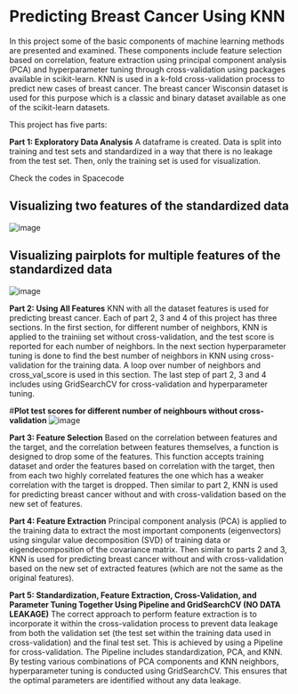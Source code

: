 # **Predicting Breast Cancer Using KNN**

In this project some of the basic components of machine learning methods are presented and examined. These components include feature selection based on correlation, feature extraction using principal component analysis (PCA) and hyperparameter tuning through cross-validation using packages available in scikit-learn. KNN is used in a k-fold cross-validation process to predict new cases of breast cancer. The breast cancer Wisconsin dataset is used for this purpose which is a classic and binary dataset available as one of the scikit-learn datasets. 

This project has five parts:

**Part 1: Exploratory Data Analysis**
A dataframe is created. Data is split into training and test sets and standardized in a way that there is no leakage from the test set. Then, only the training set is used for visualization.


Check the codes in Spacecode

## Visualizing two features of the standardized data ##
![image](https://github.com/user-attachments/assets/daa8461d-24f0-4732-be9c-6fde9c7e69c0)

## Visualizing pairplots for multiple features of the standardized data ##
![image](https://github.com/user-attachments/assets/55cbe3a5-5fe6-4a88-9de1-66ff5530d6d0)



**Part 2: Using All Features**
KNN with all the dataset features is used for predicting breast cancer. Each of part 2, 3 and 4 of this project has three sections. In the first section, for different number of neighbors, KNN is applied to the trainiing set without cross-validation, and the test score is reported for each number of neighbors. In the next section hyperparameter tuning is done to find the best number of neighbors in KNN using cross-validation for the training data. A loop over number of neighbors and cross_val_score is used in this section. The last step of part 2, 3 and 4 includes using GridSearchCV for cross-validation and hyperparameter tuning.

#**Plot test scores for different number of neighbours without cross-validation**
![image](https://github.com/user-attachments/assets/ba4c52ef-4a9f-4955-81ad-826fb2ff0752)


**Part 3: Feature Selection**
Based on the correlation between features and the target, and the correlation between features themselves, a function is designed to drop some of the features. This function accepts training dataset and order the features based on correlation with the target, then from each two highly correlated features the one which has a weaker correlation with the target is dropped. Then similar to part 2, KNN is used for predicting breast cancer without and with cross-validation based on the new set of features.

**Part 4: Feature Extraction**
Principal component analysis (PCA) is applied to the training data to extract the most important components (eigenvectors) using singular value decomposition (SVD) of training data or eigendecomposition of the covariance matrix. Then similar to parts 2 and 3, KNN is used for predicting breast cancer without and with cross-validation based on the new set of extracted features (which are not the same as the original features).

**Part 5: Standardization, Feature Extraction, Cross-Validation, and Parameter Tuning Together Using Pipeline and GridSearchCV (NO DATA LEAKAGE)**
The correct approach to perform feature extraction is to incorporate it within the cross-validation process to prevent data leakage from both the validation set (the test set within the training data used in cross-validation) and the final test set. This is achieved by using a Pipeline for cross-validation. The Pipeline includes standardization, PCA, and KNN. By testing various combinations of PCA components and KNN neighbors, hyperparameter tuning is conducted using GridSearchCV. This ensures that the optimal parameters are identified without any data leakage.
